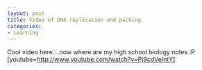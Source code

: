 ```yaml
---
layout: post
title: Video of DNA replication and packing
categories:
- Learning
---
```



Cool video here... now where are my high school biology notes :P [youtube=http://www.youtube.com/watch?v=Pj9cdVeIntY]

